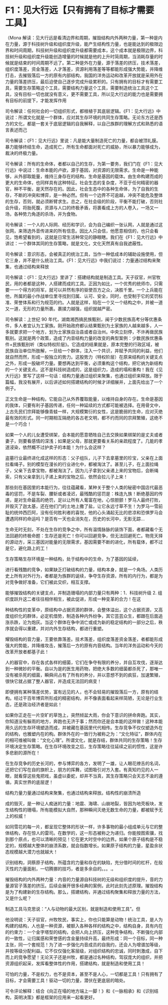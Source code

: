 # F1：见大行远【只有拥有了目标才需要工具】

（Mona 解读：见大行远是看清边界和周期，摧毁结构内外两种力量，第一种是内在力量，源于科技树升级和组织度升级，能产生结构性力量，也是能达到的极限边界和时间周期，科技树升级和组织度升级都需要成本，这个成本就是极限边界，科技树升级和组织度升级能创造增量的时候就是他的上升时简周期，当消耗存量的时候就是结束的时间周期不远了。第二种是外在力量，源于落差的挤压，技术落差，组织度落差，资金落差，人才落差，资源利用落差等等都能形成强大势能，并降维打击，去摧毁落后一方的原有内部结构，我国的洋务运动和改革开放就是采用外在力量的落差挤压，最后迫使自己逐步完成升级累积的。只有拥有的目标才有需要工具，需要生存策略这个工具，需要结构力量这个工具，需要制造统治工具这个工具，没有目标一切也就没有意义，更不需要工具，所以见大行远的能力也是需要拥有目标的前提下，才能发挥作用

司令解读：任何社会的一切组织形式，都根植于其底层逻辑。《F1：见大行远》中说过：所谓文化就是一个群体，应对其生存环境的共同生存策略。无论东方还是西方的文化，都是一套关于底层逻辑的自我解释，以自己族群的理解方式和熟悉的语言表述而己

司令解读：《F1：见大行远》里说：凡是能大量制造死亡的力量，都会被顶礼膜。暴力能够终结生命，造成死亡，所有生命都面对死亡的威胁，所以暴力能够成为，裁决的终极力量。

可令解读：所有的生命体，者都以自己的生存，为第一要务，我们门在《F1：见大行远》中说过：生命本能的卢欲，源于基因，对资源的无限需求。生命是一种能够，从外部取能量，维持三身存在的结构，生命是基因的载体。由生命构建而成的更大的生命体，也同样具有这种特征。社会生态的复杂度，不亚于任何精密的器官，种不平衡，是天然存在的。因此，社会生态中的各种生命体，为了自我的生存，不断的冲突和博弈，是一种必然。但有一个边界不可逾越，冲突不能危及整体的生存，否则，就必须断臂求生。总之，在社会级的阶段，平衡不能打破，否则社会升级，将胎死腹，资源与人口的终极矛盾，将裹看成上方的人卷入，一场又一场，各种势力角逐的杀场，并为食物。

司令解读：一个人的人际网、经历和学识，会为自己编织一张认网，人就是通过这张网，来筛选外音传进来的所有信息。因比人只会信，他愿意相信的，也只会看见，饱希望看到的，这就是日常生活种常见的静眼瞎。我们在《F1：见大行远》中讲过：一个群体其同的生存策略，就是文化，文化天然真有自我遮蔽性。

司令解读：意识形态，会被真正的统治工具，当作一种低成本的辅助设施使用，但它三身，并不是什么统治工具。《F1：见大行远》中我们说过：力量通过结构来聚集，也通过结构来释放

司令解读：《F1：见大行远》里讲了：搭建结构就是制造工具。天子驭官，州官牧民，用的者都是这种，人搭建而成的工具。正因为如比，一个优秀的统师巾，只需要一一个得方的将军，就可以并然有序的驱使百方之众，决胜千里。一个上兵能在他，所属的最小作战单位里寻找到归属、认可、安全，同时，也受制于它的奖罚标准、荣誉体系和行为规范的约。人就是这样，陷在一个又一个结构之中，并被一道又一道，无形的力量所裹。裹揉力越强，组织就越严密。

司令解读：上世纪 90 年代，湖南湘西搞民族甄别，闽于少数民族高考分等优惠条件，多人者宜认为工家族。刚开始政府都认结果甄别为土家族的人越来越多，人一多就要求把一个地方，划为士家族自治县或者自治州。中央立刻停，不许再做民族甄别。这就是两个政策，造成了内音结构力量的改变的典型案例：少数民族优惠条件+民族甄别听（类似特权阶层》。它造成的结果就是，原本完整的行政区域，被民族自治单位所肢解，一旦给一个群体，注入一个共识，并赋予共同的利益，他们就自然而然，形成一股独立的势力。这股势力（特权阶层）在原来结构的关键支点之外，形成一股破坏力量。要想再达到平衡，必须重构这个结构，把它纳为新结构的一个关键支点。这不是科技树造成的，这是组织力，造成的塌和重构！我在《见大行远》里写了这样一句话：结构力量通过组织来聚集，也通过组织来释放。限于篇幅，我没有展开，以后讲述如何搭建结构的时候才详细展并，上面先给出了一个例子。

正文生命是一种结构，它能自己从外界覆取能量，以维持自身的存在。生命是基因的我体，只要有利子基因传递，任何一种延续的方式都可能被选择。在用骨文中，上古先民们宗拜能够像青蛙一样，大规模繁衍的女性，这是脆弱的生命，应对灭绝最有效的形式。同一时期相互隔绝的各古老文明，都不约而同的宗拜繁殖，这绝不是一个巧合！

如果一个人的儿女遭受绑架，会本能的愿意牺牲自己去交换如果绑架的是丈夫或者妻子，则要看感情的深浅；如果是父母，那就更要看关系的亲疏程度了。几能的孝道浸染，依然概不过护卖子的本能！为什么会这样？

盗墓行业最终进化成这样的形态：父子组队，儿子下去拿墓里的珍宝，父亲在上面拉看绳子。别的模型在漫长的行业进化中，都被淘汰了。甚至儿子，在上面拉绳子，父亲下去拿宝物，都被淘汰了。因为儿子拿到父亲递上来的宝物后，会断绳索，只有父亲拿到儿子递上来的宝物之后，依然会拉儿子上来！

那些刻在基因里的本能行为，往往蕴藏看，某种关于整个人类的秘密中国店代最恶毒的惩罚，不是车裂、腰斩或者凌迟，最残酷的惩罚是：株连九族！断绝基因的传递，是对生命最高的绝罚，足以让所有人葡富在地，心惊胆颤！罗马人最终打败，并毁灭了迦太基，还在他们门的土地上撒了盐，让它永远寸草不生！为罗马一雪前耻的统帅西匹阿，没有任何胜利者的喜悦，他的心头涌起无比的悲凉和恐惧罗马会遭遇同样的命运吗？是否有一天也会消失在，历史的长河中，无影无踪…

生命无时无刻，不处在生存的竞争之中，所有温情脉脉的装饰下面，者都藏看个无法回避的终极命题：生存还是死亡！你可以回避竞争，但无法回避死亡。物竞天择的源动方，采三基因对能量的无限需求，基因需要不断的进化，所有载体，都不过是它，避化路上的工！

生存策略生存环境是一种结构，处于结构中的生命，为了基因的延续，

进行看残酷的竞争，如果缺乏打破结构的力量，结构本身，就是一个角场。人类历史上所有对外行为，者都是为族群的诞续，争夺生存资源，所有的内行为，都是为对竞争做好准备，它们被此交织，相互支撑。

能够摧毁结构的关键支点，并制造珊塌的内部力量只有两种：1．科技树升级 2\. 组织度跃升这二者往往相伴相生，被此促进，形成一种变革的合力！在这

种结构性的变革中，原结构中占据资源的群体，会整体溢出，这个占据资源，又高度组织化的群体，必定机借势，制造各种内外纷争，其它芸芸众生，都跟在后面追涨杀跌，沦为炮灰。当这个群体在争中消亡或成为新的稳定结构的一部分之后，秩序就会得以重建，并对内外生存结构，都进行重塑。

耀毁结构的音力量，王要依靠落差。技术落差，组织度落差资金落差，者都能形成强大的势能，并降维攻击，摧落后一方的原有内音结构。当年的洋务运动和今天的改革开放者都基子此！

人的器官中，存在各式各样的细菌，它们在争夺有限的养分，并自互攻伐，逐渐达到一种微妙的平衡。自以为是的医生用药物，把绝大多数的细菌都杀死了，那唯一没有被杀死的细菌，瞬舜间占有了所有的养分，并以意想不到的疯狂，加速繁殖，很快它就占据了整人器官，并造成无法回的病变！

即便拥有某种落差优势，富有远见的人，也不会轻易的摧毁落后一方，原有的结构。经过干百年博弈所形成的精密结构，并不像表面看起来样简陋，无论是行业生态，还是政治经济者是如此！

如果你正走在一片空旷的草饱上，突然倾盆大雨，你会下意识的拼命奔跑。其实，你知道没有躲雨的地方，奔跑也无济于事；然而你还是会本能的这样做！这种本能用久远的生存环境塑造而成，并被藏在基因里代代相传。生存竞争不仅仅塑造外在的结构，也雅塑内在的构。群体外在的一致行为被称之为：“文化特征”，群体内在的相可维被叫做：“文化心理”。所谓文化，就是存结，群体共同的生存策略！生存环境决定生存策略。在生存环境改变之后，生存策略往往延续之前的惯性，这是许多悲剧的源所在！

在生存竞争的历史长河的，参与博弈的各方，发明了一雄，让人眼花缭舌的名词，还把它们写在自的旗帜上，朋方的挥舞，试图吸引对方入套。有真知灼见的人一眼，就看穿这些鬼把戏，虽虚以委蛇，却井不当真，其生存策略只会天志不渝的遵循，真实世界的底层逻！

结构力量力量通过结构来聚集，也通过结构来释放。结构性的崩溃所造

成的毁灭，是一种让人痴迷的力量：地震、海啸、山崩地裂，皆因为地壳板块，发生结构性的珊塌，所有能模拟大自然，那种瞬间灭绝无数生命的力量，都被赋予无上的权威！

如同雪花的每一片，都呈现它整体的形状一样，许多事物的最小组成单元与它的整体结构，存在惊人的雷司。在数学的，这一形态被称之为递归。你能按图索骥，找到那个原点，也可以清晰的预见！它在更大时空中的边界。如果个原子结构是不稳定的，规模越大整体的崩溃系数，就会指数增长。如果原子结构的力量，星盈余状态规模越大潜力也就越大！

识别结构，洞蔡原子结构，所蕴含的力量和存在的缺陷，充分借时间的杠杆，在般灭性的力量面削，一切腾挪的技巧，者是多余自的。。。.。

摧毁结构的内外两种力量：内音的力量源自科技树的无级和组织度的提升，音的力量源官子落差的挤压。后续会展开很多经典的案例，此时此刻先述原理。摧毁结构是为了构建新的生存结构。那么，搭建结构，并通过结构聚集和释放力量的方法，又是什么呢？

制造工具马克思说：“人与动物的最大区别，就是制造和使用工具”。但

他没明说：天子驭官，州牧牧民，事实上，你也只能算是动物！统治工具，是人为构建的结构，人也是一种资源，被额入各种各样的结构之中，结构自身，具有内在的约束力：一个金字塔型的结构，会把人向上挤压，这种竞争结构，不断强化内部的一致性，让归属感和荣誉感的含金量持续升高，最终形成：同一个目标，同一种主张，同一个套规范！为了进一步强化内音成员的自我约，还会人为增谱加等级，并按等级分配利益。它不仅仅强化客层级，对组织结构的忠诚，同时刺激成，自下而上的竞争愿望！无论天子还是州牧，都是通过名种结构，驾驭庞大的组织，并把资源组织起采，发挥看整体性的作用，搭建结构，就是制造和使用工具！

可怕的力量，不是权力，也不是资本，甚至不是人心，一切都是工具！只有拥有了目标，才会需要工具！驱动一切的力量，潜伏在更底层的暗处。

可令评论解释：结合《向正在塌的地方端上一脚！》和《一脉相承》和《识别结构，英明决策》都是框架的应用来一起看更好。
